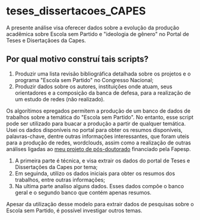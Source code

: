 # teses_dissertacoes_CAPES

A presente análise visa oferecer dados sobre a evolução da produção acadêmica sobre Escola sem Partido e "ideologia de gênero" no Portal de Teses e Disertaçãoes da Capes.

## Por qual motivo construí tais scripts?

1. Produzir uma lista revisão bibliográfica detalhada sobre os projetos e o programa "Escola sem Partido" no Congresso Nacional;
2. Produzir dados sobre os autores, instituições onde atuam, seus orientadores e a composição da banca de defesa, para a realização de um estudo de redes (não realizado).

Os algorítimos epregados permitem a produção de um banco de dados de trabalhos sobre a temática do "Escola sem Partido". No entanto, esse script pode ser utilizado para buacar a produção a partir de qualquer temática. Usei os dados disponíveis no portal para obter os resumos disponíveis, palavras-chave, dentre outras informações interessantes, que foram uteis para a produção de redes, wordclouds, assim como a realização de outras análises ligadas ao [meu projeto de pós-doutorado](https://bv.fapesp.br/pt/pesquisador/705564/dirceu-andre-gerardi/) financiado pela Fapesp.

1. A primeira parte é técnica, e visa extrair os dados do portal de Teses e Dissertações da Capes por tema;
2. Em seguinda, utilizo os dados iniciais para obter os resumos dos trabalhos, entre outras informações; 
3. Na ultima parte analiso alguns dados. Esses dados compõe o banco geral e o segundo banco que contém apenas resumos.

Apesar da utilização desse modelo para extrair dados de pesquisas sobre o Escola sem Partido, é possível investigar outros temas.
